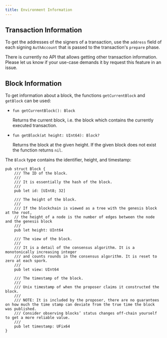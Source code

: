 ```yaml
---
title: Environment Information
---
```


## Transaction Information

To get the addresses of the signers of a transaction,
use the `address` field of each signing `AuthAccount`
that is passed to the transaction's `prepare` phase.

There is currently no API that allows getting other transaction information.
Please let us know if your use-case demands it by request this feature in an issue.

## Block Information

To get information about a block, the functions `getCurrentBlock` and `getBlock` can be used:

-
    ```cadence
    fun getCurrentBlock(): Block
    ```

  Returns the current block, i.e. the block which contains the currently executed transaction.

-
    ```cadence
    fun getBlock(at height: UInt64): Block?
    ```

  Returns the block at the given height.
  If the given block does not exist the function returns `nil`.

The `Block` type contains the identifier, height, and timestamp:

```cadence
pub struct Block {
    /// The ID of the block.
    ///
    /// It is essentially the hash of the block.
    ///
    pub let id: [UInt8; 32]

    /// The height of the block.
    ///
    /// If the blockchain is viewed as a tree with the genesis block at the root,
    // the height of a node is the number of edges between the node and the genesis block
    ///
    pub let height: UInt64

    /// The view of the block.
    ///
    /// It is a detail of the consensus algorithm. It is a monotonically increasing integer
    /// and counts rounds in the consensus algorithm. It is reset to zero at each spork.
    ///
    pub let view: UInt64

    /// The timestamp of the block.
    ///
    /// Unix timestamp of when the proposer claims it constructed the block.
    ///
    /// NOTE: It is included by the proposer, there are no guarantees on how much the time stamp can deviate from the true time the block was published.
    /// Consider observing blocks’ status changes off-chain yourself to get a more reliable value.
    ///
    pub let timestamp: UFix64
}
```

